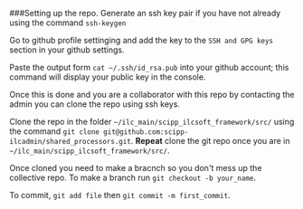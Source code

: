###Setting up the repo.
Generate an ssh key pair if you have not already using the command `ssh-keygen`

Go to github profile settinging and add the key to the `SSH and GPG keys` section in your github settings.

Paste the output form  `cat ~/.ssh/id_rsa.pub` into your github account; this command will display your public key in the console.

Once this is done and you are a collaborator with this repo by contacting the admin you can clone the repo using ssh keys.

Clone the repo in the folder `~/ilc_main/scipp_ilcsoft_framework/src/` using the command `git clone git@github.com:scipp-ilcadmin/shared_processors.git`.
**Repeat** clone the git repo once you are in `~/ilc_main/scipp_ilcsoft_framework/src/`.

Once cloned you need to make a bracnch so you don't mess up the collective repo.
To make a branch run `git checkout -b your_name`.

To commit, `git add file` then `git commit -m first_commit`.

